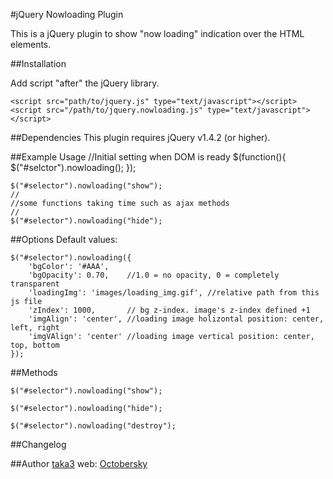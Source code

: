 #jQuery Nowloading Plugin

This is a jQuery plugin to show "now loading" indication over the HTML elements.

##Installation

Add script "after" the jQuery library.

    <script src="path/to/jquery.js" type="text/javascript"></script>
    <script src="/path/to/jquery.nowloading.js" type="text/javascript"></script>

##Dependencies
This plugin requires jQuery v1.4.2 (or higher).

##Example Usage
    //Initial setting when DOM is ready
    $(function(){
        $("#selctor").nowloading();
    });

    $("#selector").nowloading("show");
    //
    //some functions taking time such as ajax methods
    //
    $("#selector").nowloading("hide");

##Options
Default values:

    $("#selector").nowloading({
        'bgColor': '#AAA',
        'bgOpacity': 0.70,    //1.0 = no opacity, 0 = completely transparent
        'loadingImg': 'images/loading_img.gif', //relative path from this js file
        'zIndex': 1000,       // bg z-index. image's z-index defined +1
        'imgAlign': 'center', //loading image holizontal position: center, left, right
        'imgVAlign': 'center' //loading image vertical position: center, top, bottom
    });


##Methods

    $("#selector").nowloading("show");

    $("#selector").nowloading("hide");

    $("#selector").nowloading("destroy");

##Changelog


##Author
[taka3](https://github.com/taka3)
web: [Octobersky](http://taka3.info)
